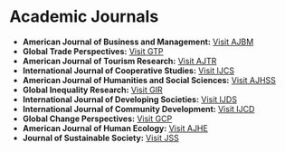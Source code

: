 # Academic Journals

- **American Journal of Business and Management:** [Visit AJBM](https://worldscholars.org/index.php/ajbm)
- **Global Trade Perspectives:** [Visit GTP](https://worldscholars.org/index.php/gtp)
- **American Journal of Tourism Research:** [Visit AJTR](https://worldscholars.org/index.php/ajtr)
- **International Journal of Cooperative Studies:** [Visit IJCS](https://worldscholars.org/index.php/ijcs)
- **American Journal of Humanities and Social Sciences:** [Visit AJHSS](https://worldscholars.org/index.php/ajhss)
- **Global Inequality Research:** [Visit GIR](https://worldscholars.org/index.php/gir)
- **International Journal of Developing Societies:** [Visit IJDS](https://worldscholars.org/index.php/ijds)
- **International Journal of Community Development:** [Visit IJCD](https://worldscholars.org/index.php/ijcd)
- **Global Change Perspectives:** [Visit GCP](https://worldscholars.org/index.php/gcp)
- **American Journal of Human Ecology:** [Visit AJHE](https://worldscholars.org/index.php/ajhe)
- **Journal of Sustainable Society:** [Visit JSS](https://worldscholars.org/index.php/jss)
